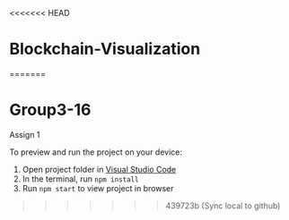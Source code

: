 <<<<<<< HEAD

# Blockchain-Visualization

=======

# Group3-16

Assign 1

To preview and run the project on your device:

1. Open project folder in <a href="https://code.visualstudio.com/download">Visual Studio Code</a>
2. In the terminal, run `npm install`
3. Run `npm start` to view project in browser

> > > > > > > 439723b (Sync local to github)
